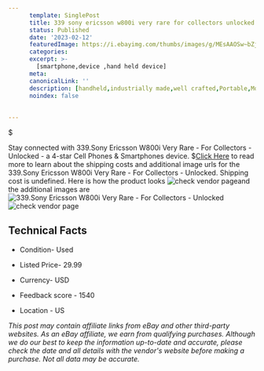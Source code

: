 ```yaml
---
      template: SinglePost
      title: 339 sony ericsson w800i very rare for collectors unlocked
      status: Published
      date: '2023-02-12'
      featuredImage: https://i.ebayimg.com/thumbs/images/g/MEsAAOSw~bZj5s1P/s-l225.jpg
      categories: 
      excerpt: >-
        [smartphone,device ,hand held device]
      meta:
      canonicalLink: ''
      description: [handheld,industrially made,well crafted,Portable,Mobile,Compact,Convenient,Lightweight,Maneuverable,Man-portable,Miniature,Carriable,Hand-held,Light,Holdable,Transportable,Mobile device,Pocket-sized,On-the-go,Wireless,Cordless,Compact size,Convenient size, smartphone,device ,hand held device]
      noindex: false
      
        
---
```

$

Stay connected with 339.Sony Ericsson W800i Very Rare - For Collectors - Unlocked - a 4-star Cell Phones & Smartphones device.
$[Click Here](https://www.ebay.com/itm/165933146250?hash=item26a262e08a%3Ag%3AMEsAAOSw%7EbZj5s1P&mkevt=1&mkcid=1&mkrid=711-53200-19255-0&campid=%253CePNCampaignId%253E&customid=%253CreferenceId%253E&toolid=10049) to read more to learn about the shipping costs and additional image urls for the 339.Sony Ericsson W800i Very Rare - For Collectors - Unlocked. Shipping cost is undefined. Here is how the product looks ![check vendor page](https://i.ebayimg.com/thumbs/images/g/MEsAAOSw~bZj5s1P/s-l225.jpg)and the additional images are![339.Sony Ericsson W800i Very Rare - For Collectors - Unlocked](https://i.ebayimg.com/images/g/MEsAAOSw~bZj5s1P/s-l1600.jpg)![check vendor page](https://origin-galleryplus.ebayimg.com/ws/web/165933146250_2_0_1/225x225.jpg,https://origin-galleryplus.ebayimg.com/ws/web/165933146250_3_0_1/225x225.jpg,https://origin-galleryplus.ebayimg.com/ws/web/165933146250_4_0_1/225x225.jpg,https://origin-galleryplus.ebayimg.com/ws/web/165933146250_5_0_1/225x225.jpg,https://origin-galleryplus.ebayimg.com/ws/web/165933146250_6_0_1/225x225.jpg,https://origin-galleryplus.ebayimg.com/ws/web/165933146250_7_0_1/225x225.jpg)



 ## Technical Facts 



     
      

 - Condition- Used 


      

 - Listed Price- 29.99 


      

 - Currency- USD 


      

 - Feedback score - 1540 


      

 - Location - US 


      
      

 *_This post may contain affiliate links from eBay and other third-party websites. As an eBay affiliate, we earn from qualifying purchases. Although we do our best to keep the information up-to-date and accurate, please check the date and all details with the vendor's website before making a purchase. Not all data may be accurate._*







